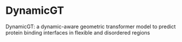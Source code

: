# DynamicGT
DynamicGT: a dynamic-aware geometric transformer model to predict protein binding interfaces in flexible and disordered regions
